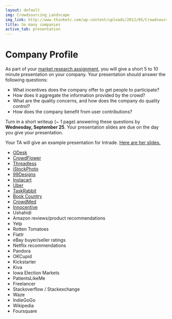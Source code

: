 ```yaml
---
layout: default
img: Crowdsourcing_Landscape
img_link: http://www.thinketc.com/wp-content/uploads/2012/05/Crowdsourcing_Landscape.jpg
title: So many companies
active_tab: presentation
---
```


Company Profile
=============================================================
As part of your [market research assignment](wa2.md), you will give a short 5 to 10 minute presentation on your company.  Your presentation should answer the following questions:

- What incentives does the company offer to get people to participate?
- How does it aggregate the information provided by the crowd?
- What are the quality concerns, and how does the company do quality control?
- How does the company benefit from user contributions?

Turn in a short writeup (~ 1 page) answering these questions by <b>Wednesday, September 25</b>. Your presentation slides are due on the day you give your presentation.

Your TA will give an example presentation for Intrade.  [Here are her slides.](https://docs.google.com/presentation/d/1IJJ0MfVyxHLJDAh2eVFHCL3ba1IRtsR5rpQf8M6VkTg/edit#slide=id.ge736661f_022)

* [ODesk](https://www.odesk.com)
* [CrowdFlower](http://www.crowdflower.com)
* [Threadless](https://www.threadless.com/how-it-works/)
* [iStockPhoto](http://en.wikipedia.org/wiki/IStock)
* [99Designs](http://99designs.com)
* [Instacart](https://www.instacart.com/faq)
* [Uber](https://www.uber.com)
* [TaskRabbit](https://www.taskrabbit.com)
* [Book Country](http://www.bookcountry.com)
* [CrowdMed](https://www.crowdmed.com)
* [Innocentive](http://www.innocentive.com)
* Ushahidi
* Amazon reviews/product recommendations
* Yelp
* Rotten Tomatoes
* Flattr
* eBay buyer/seller ratings
* Netflix recommendations
* Pandora
* OKCupid
* Kickstarter
* Kiva
* Iowa Election Markets
* PatientsLikeMe
* Freelancer
* Stackoverflow / Stackexchange
* Waze
* IndieGoGo
* Wikipedia
* Foursquare
